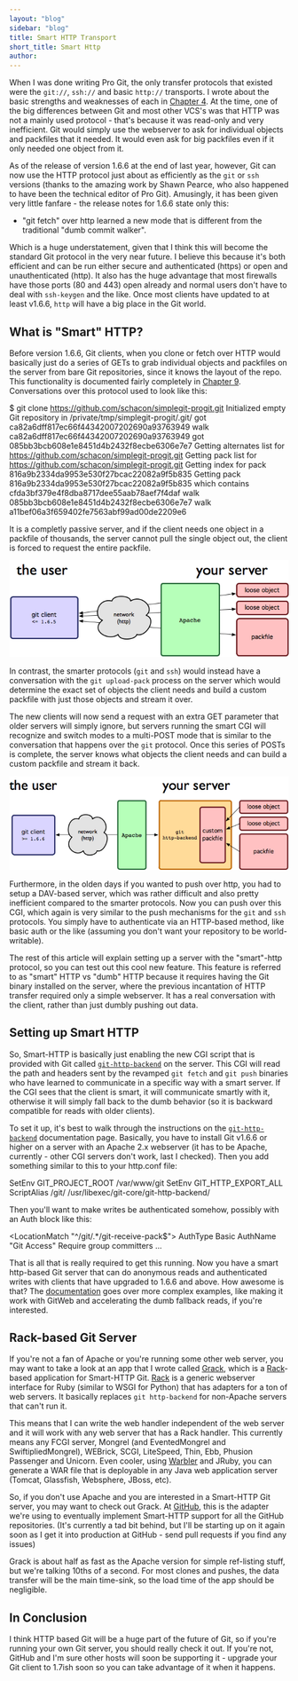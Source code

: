 ```yaml
---
layout: "blog"
sidebar: "blog"
title: Smart HTTP Transport
short_title: Smart Http
author:
---
```


When I was done writing Pro Git, the only transfer protocols that existed were
the `git://`, `ssh://` and basic `http://` transports.  I wrote about the basic
strengths and weaknesses of each in <a href="/book/ch4-1.html">Chapter 4</a>.
At the time, one of the big differences between Git and most other VCS's was
that HTTP was not a mainly used protocol - that's because it was read-only and
very inefficient.  Git would simply use the webserver to ask for individual
objects and packfiles that it needed.  It would even ask for big packfiles even
if it only needed one object from it.

As of the release of version 1.6.6 at the end of last year, however, Git can
now use the HTTP protocol just about as efficiently as the `git` or `ssh`
versions (thanks to the amazing work by Shawn Pearce, who also happened to have
been the technical editor of Pro Git).  Amusingly, it has been given very little
fanfare - the release notes for 1.6.6 state only this:

  * "git fetch" over http learned a new mode that is different from the
    traditional "dumb commit walker".

Which is a huge understatement, given that I think this will become the
standard Git protocol in the very near future.  I believe this because it's
both efficient and can be run either secure and authenticated (https) or open
and unauthenticated (http).  It also has the huge advantage that most
firewalls have those ports (80 and 443) open already and normal users don't
have to deal with `ssh-keygen` and the like.  Once most clients have updated
to at least v1.6.6, `http` will have a big place in the Git world.

<h2>What is "Smart" HTTP?</h2>

Before version 1.6.6, Git clients, when you clone or fetch over HTTP would
basically just do a series of GETs to grab individual objects and packfiles on
the server from bare Git repositories, since it knows the layout of the repo.
This functionality is documented fairly completely in <a href="http://progit.org/book/ch9-6.html">Chapter 9</a>.
Conversations over this protocol used to look like this:

  $ git clone https://github.com/schacon/simplegit-progit.git
  Initialized empty Git repository in /private/tmp/simplegit-progit/.git/
  got ca82a6dff817ec66f44342007202690a93763949
  walk ca82a6dff817ec66f44342007202690a93763949
  got 085bb3bcb608e1e8451d4b2432f8ecbe6306e7e7
  Getting alternates list for https://github.com/schacon/simplegit-progit.git
  Getting pack list for https://github.com/schacon/simplegit-progit.git
  Getting index for pack 816a9b2334da9953e530f27bcac22082a9f5b835
  Getting pack 816a9b2334da9953e530f27bcac22082a9f5b835
   which contains cfda3bf379e4f8dba8717dee55aab78aef7f4daf
  walk 085bb3bcb608e1e8451d4b2432f8ecbe6306e7e7
  walk a11bef06a3f659402fe7563abf99ad00de2209e6

It is a completly passive server, and if the client needs one object in a packfile
of thousands, the server cannot pull the single object out, the client is forced
to request the entire packfile.

<img src="/images/smarthttp1.png">

In contrast, the smarter protocols (`git` and `ssh`) would instead have a
conversation with the `git upload-pack` process on the server which would
determine the exact set of objects the client needs and build a custom packfile
with just those objects and stream it over.

The new clients will now send a request with an extra GET parameter that older
servers will simply ignore, but servers running the smart CGI will recognize
and switch modes to a multi-POST mode that is similar to the conversation that
happens over the `git` protocol.  Once this series of POSTs is complete, the
server knows what objects the client needs and can build a custom packfile and
stream it back.

<img src="/images/smarthttp2.png">

Furthermore, in the olden days if you wanted to push over http, you had to setup
a DAV-based server, which was rather difficult and also pretty inefficient compared
to the smarter protocols.  Now you can push over this CGI, which again is very
similar to the push mechanisms for the `git` and `ssh` protocols.  You simply
have to authenticate via an HTTP-based method, like basic auth or the like
(assuming you don't want your repository to be world-writable).

The rest of this article will explain setting up a server with the "smart"-http
protocol, so you can test out this cool new feature.  This feature is referred
to as "smart" HTTP vs "dumb" HTTP because it requires having the Git binary
installed on the server, where the previous incantation of HTTP transfer
required only a simple webserver.  It has a real conversation with the client,
rather than just dumbly pushing out data.

<h2>Setting up Smart HTTP</h2>

So, Smart-HTTP is basically just enabling the new CGI script that is provided
with Git called
<a href="https://www.kernel.org/pub/software/scm/git/docs/git-http-backend.html">`git-http-backend`</a>
on the server.  This CGI will read the path and
headers sent by the revamped `git fetch` and `git push` binaries who have
learned to communicate in a specific way with a smart server.  If the CGI sees
that the client is smart, it will communicate smartly with it, otherwise it will
simply fall back to the dumb behavior (so it is backward compatible for reads
with older clients).

To set it up, it's best to walk through the instructions on the
<a href="https://www.kernel.org/pub/software/scm/git/docs/git-http-backend.html">`git-http-backend`</a>
documentation page.  Basically, you have to install Git v1.6.6 or higher on
a server with an Apache 2.x webserver (it has to be Apache, currently - other
CGI servers don't work, last I checked).  Then you add something similar to this
to your http.conf file:

  SetEnv GIT_PROJECT_ROOT /var/www/git
  SetEnv GIT_HTTP_EXPORT_ALL
  ScriptAlias /git/ /usr/libexec/git-core/git-http-backend/

Then you'll want to make writes be authenticated somehow, possibly with an Auth
block like this:

  <LocationMatch "^/git/.*/git-receive-pack$">
          AuthType Basic
          AuthName "Git Access"
          Require group committers
          ...
  </LocationMatch>

That is all that is really required to get this running.  Now you have a smart
http-based Git server that can do anonymous reads and authenticated writes with
clients that have upgraded to 1.6.6 and above.
How awesome is that?  The <a href="https://www.kernel.org/pub/software/scm/git/docs/git-http-backend.html">documentation</a>
goes over more complex examples, like making it work with GitWeb and accelerating
the dumb fallback reads, if you're interested.

<h2>Rack-based Git Server</h2>

If you're not a fan of Apache or you're running some other web server, you may
want to take a look at an app that I wrote called <a href="https://github.com/schacon/grack">Grack</a>, which
is a <a href="http://rack.rubyforge.org/">Rack</a>-based application for Smart-HTTP Git.
<a href="http://rack.rubyforge.org/">Rack</a> is a generic webserver interface
for Ruby (similar to WSGI for Python) that has adapters for a ton of web servers.
It basically replaces `git http-backend` for non-Apache servers that can't run it.

This means that I can write the web handler independent of the web server and it
will work with any web server that has a Rack handler.  This currently means any FCGI server,
Mongrel (and EventedMongrel and SwiftipliedMongrel), WEBrick, SCGI, LiteSpeed,
Thin, Ebb, Phusion Passenger and Unicorn.  Even cooler, using
<a href="http://caldersphere.rubyforge.org/warbler/classes/Warbler.html">Warbler</a>
and JRuby, you can generate a WAR file that is deployable in any Java web
application server (Tomcat, Glassfish, Websphere, JBoss, etc).

So, if you don't use Apache and you are interested in a Smart-HTTP Git server,
you may want to check out Grack.  At <a href="https://github.com">GitHub</a>, this
is the adapter we're using to eventually implement Smart-HTTP support for all
the GitHub repositories. (It's currently a tad bit behind, but I'll be starting
up on it again soon as I get it into production at GitHub - send pull requests if you
find any issues)

Grack is about half as fast as the Apache version for simple ref-listing stuff,
but we're talking 10ths of a second.  For most clones and pushes, the data transfer
will be the main time-sink, so the load time of the app should be negligible.

<h2>In Conclusion</h2>

I think HTTP based Git will be a huge part of the future of Git, so if you're
running your own Git server, you should really check it out.  If you're not,
GitHub and I'm sure other hosts will soon be supporting it - upgrade your Git
client to 1.7ish soon so you can take advantage of it when it happens.
